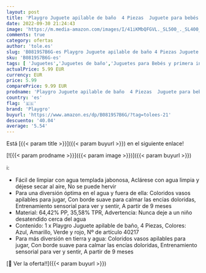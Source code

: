 ```yaml
---
layout: post
title: 'Playgro Juguete apilable de baño  4 Piezas  Juguete para bebés  A partir de 9 meses  Libres de BPA  Colorido  40217'
date: 2022-09-30 21:24:43
image: 'https://m.media-amazon.com/images/I/41iKMbQFGVL._SL500_._SL400_.jpg'
comments: true
category: ofertas
author: 'tole.es'
slug: 'B0819S7B6G-es Playgro Juguete apilable de baño 4 Piezas Juguete para...'
sku: 'B0819S7B6G-es'
tags: [ 'Juguetes','Juguetes de baño','Juguetes para Bebés y primera infancia','Juguetes y juegos','bebés','playgro','🇪🇸', ]
actualPrice: 5.99 EUR
currency: EUR
price: 5.99
comparePrice: 9.99 EUR
prodname: 'Playgro Juguete apilable de baño  4 Piezas  Juguete para bebés  A partir de 9 meses  Libres de BPA  Colorido  40217'
country: 'es'
flag: '🇪🇸'
brand: 'Playgro'
buyurl: 'https://www.amazon.es/dp/B0819S7B6G/?tag=tolees-21'
descuento: '40.04'
average: '5.54'
---
```


Está [{{< param title >}}]({{< param buyurl >}}) en el siguiente enlace!

[![{{< param prodname >}}]({{< param image >}})]({{< param buyurl >}})

ℹ️:

- Fácil de limpiar con agua templada jabonosa, Aclárese con agua limpia y déjese secar al aire, No se puede hervir
- Para una diversión óptima en el agua y fuera de ella: Coloridos vasos apilables para jugar, Con borde suave para calmar las encías doloridas, Entrenamiento sensorial para ver y sentir, A partir de 9 meses
- Material: 64,42% PP, 35,58% TPR, Advertencia: Nunca deje a un niño desatendido cerca del agua
- Contenido: 1 x Playgro Juguete apilable de baño, 4 Piezas, Colores: Azul, Amarillo, Verde y rojo, Nº de artículo 40217
- Para más diversión en tierra y agua: Coloridos vasos apilables para jugar, Con borde suave para calmar las encías doloridas, Entrenamiento sensorial para ver y sentir, A partir de 9 meses

[🛒 Ver la oferta!!]({{< param buyurl >}})
